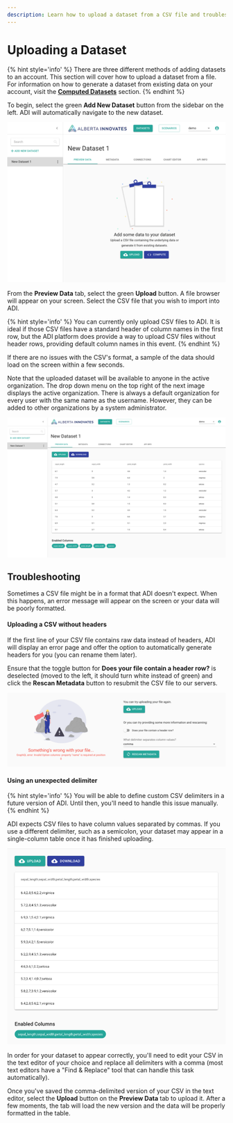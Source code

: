 ```yaml
---
description: Learn how to upload a dataset from a CSV file and troubleshoot common issues with the dataset importer.
---
```


# Uploading a Dataset

{% hint style='info' %}
There are three different methods of adding datasets to an account. This section will cover how to upload a dataset from a file. For information on how to generate a dataset from existing data on your account, visit the **[Computed Datasets](./ComputedDatasets.md)** section.
{% endhint %}

To begin, select the green **Add New Dataset** button from the sidebar on the left. ADI will automatically navigate to the new dataset.

![New dataset screen](../images/new-dataset.png)

From the **Preview Data** tab, select the green **Upload** button. A file browser will appear on your screen. Select the CSV file that you wish to import into ADI.

{% hint style='info' %}
You can currently only upload CSV files to ADI. It is ideal if those CSV files have a standard header of column names in the first row, but the ADI platform does provide a way to upload CSV files without header rows, providing default column names in this event.
{% endhint %}

If there are no issues with the CSV's format, a sample of the data should load on the screen within a few seconds.

Note that the uploaded dataset will be available to anyone in the active organization. The drop down menu on the top right of the next image displays the active organization. There is always a default organization for every user with the same name as the username. However, they can be added to other organizations by a system administrator.

![Upload completed successfully](../images/new-dataset-uploaded.png)

## Troubleshooting

Sometimes a CSV file might be in a format that ADI doesn't expect. When this happens, an error message will appear on the screen or your data will be poorly formatted.

#### Uploading a CSV without headers

If the first line of your CSV file contains raw data instead of headers, ADI will display an error page and offer the option to automatically generate headers for you (you can rename them later).

Ensure that the toggle button for **Does your file contain a header row?** is deselected (moved to the left, it should turn white instead of green) and click the **Rescan Metadata** button to resubmit the CSV file to our servers.

![Example of a headerless error](../images/new-dataset-headerless.png)

#### Using an unexpected delimiter

{% hint style='info' %}
You will be able to define custom CSV delimiters in a future version of ADI. Until then, you'll need to handle this issue manually.
{% endhint %}

ADI expects CSV files to have column values separated by commas. If you use a different delimiter, such as a semicolon, your dataset may appear in a single-column table once it has finished uploading.

![Example of using a different delimiter](../images/new-dataset-delimiter.png)

In order for your dataset to appear correctly, you'll need to edit your CSV in the text editor of your choice and replace all delimiters with a comma (most text editors have a "Find & Replace" tool that can handle this task automatically). 

Once you've saved the comma-delimited version of your CSV in the text editor, select the **Upload** button on the **Preview Data** tab to upload it. After a few moments, the tab will load the new version and the data will be properly formatted in the table.